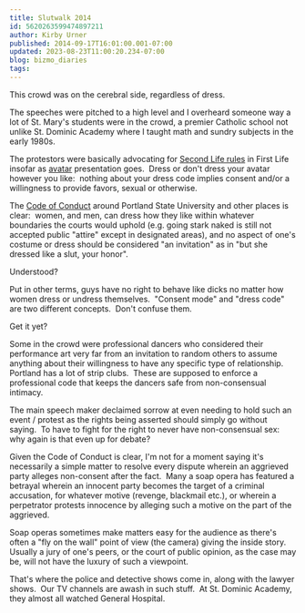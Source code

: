 ```yaml
---
title: Slutwalk 2014
id: 5620263599474897211
author: Kirby Urner
published: 2014-09-17T16:01:00.001-07:00
updated: 2023-08-23T11:00:20.234-07:00
blog: bizmo_diaries
tags: 
---
```


[](https://www.flickr.com/photos/kirbyurner/albums/72157647727667125)

This crowd was on the cerebral side, regardless of dress.

The speeches were pitched to a high level and I overheard someone way a lot of St. Mary's students were in the crowd, a premier Catholic school not unlike St. Dominic Academy where I taught math and sundry subjects in the early 1980s.

The protestors were basically advocating for [Second Life rules](http://mybizmo.blogspot.com/2009/07/2nd-life-2nd-world.html) in First Life insofar as [avatar](http://mybizmo.blogspot.com/2009/12/avatar-movie-review.html) presentation goes.  Dress or don't dress your avatar however you like:  nothing about your dress code implies consent and/or a willingness to provide favors, sexual or otherwise.

The [Code of Conduct](http://mybizmo.blogspot.com/2009/06/speakers-lounge.html) around Portland State University and other places is clear:  women, and men, can dress how they like within whatever boundaries the courts would uphold (e.g. going stark naked is still not accepted public "attire" except in designated areas), and no aspect of one's costume or dress should be considered "an invitation" as in "but she dressed like a slut, your honor".

Understood?

Put in other terms, guys have no right to behave like dicks no matter how women dress or undress themselves.  "Consent mode" and "dress code" are two different concepts.  Don't confuse them.

Get it yet?

Some in the crowd were professional dancers who considered their performance art very far from an invitation to random others to assume anything about their willingness to have any specific type of relationship.  Portland has a lot of strip clubs.  These are supposed to enforce a professional code that keeps the dancers safe from non-consensual intimacy.

The main speech maker declaimed sorrow at even needing to hold such an event / protest as the rights being asserted should simply go without saying.  To have to fight for the right to never have non-consensual sex:  why again is that even up for debate?

Given the Code of Conduct is clear, I'm not for a moment saying it's necessarily a simple matter to resolve every dispute wherein an aggrieved party alleges non-consent after the fact.  Many a soap opera has featured a betrayal wherein an innocent party becomes the target of a criminal accusation, for whatever motive (revenge, blackmail etc.), or wherein a perpetrator protests innocence by alleging such a motive on the part of the aggrieved.

Soap operas sometimes make matters easy for the audience as there's often a "fly on the wall" point of view (the camera) giving the inside story.  Usually a jury of one's peers, or the court of public opinion, as the case may be, will not have the luxury of such a viewpoint.

That's where the police and detective shows come in, along with the lawyer shows.  Our TV channels are awash in such stuff.  At St. Dominic Academy, they almost all watched General Hospital.